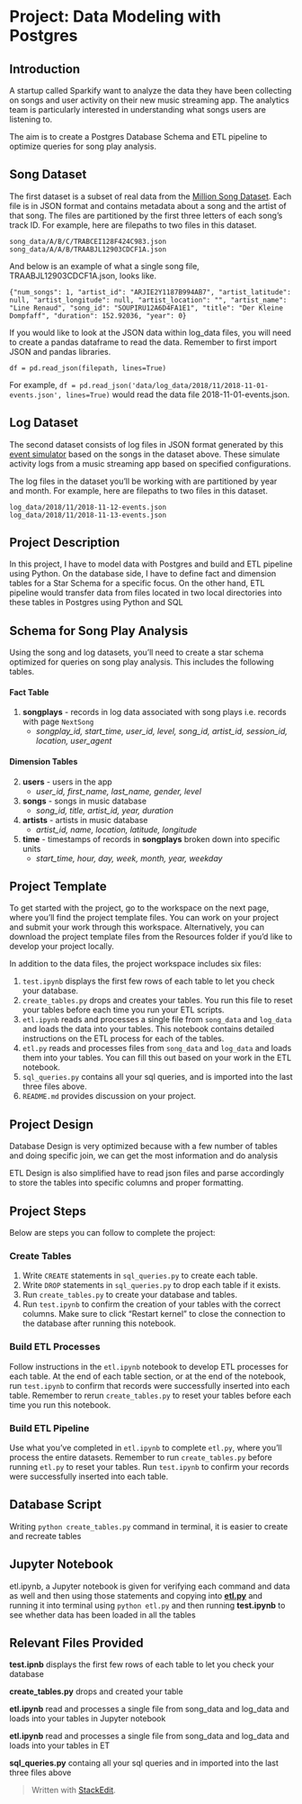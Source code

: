 
<h1 id="project-data-modeling-with-postgres">Project: Data Modeling with Postgres</h1>
<h2 id="introduction">Introduction</h2>
<p>A startup called Sparkify want to analyze the data they have been collecting on songs and user activity on their new music streaming app. The analytics team is particularly interested in understanding what songs users are listening to.</p>
<p>The aim is to create a Postgres Database Schema and ETL pipeline to optimize queries for song play analysis.</p>
<h2 id="song-dataset">Song Dataset</h2>
<p>The first dataset is a subset of real data from the  <a href="https://labrosa.ee.columbia.edu/millionsong/">Million Song Dataset</a>. Each file is in JSON format and contains metadata about a song and the artist of that song. The files are partitioned by the first three letters of each song’s track ID. For example, here are filepaths to two files in this dataset.</p>
<pre><code>song_data/A/B/C/TRABCEI128F424C983.json
song_data/A/A/B/TRAABJL12903CDCF1A.json
</code></pre>
<p>And below is an example of what a single song file, TRAABJL12903CDCF1A.json, looks like.</p>
<pre><code>{"num_songs": 1, "artist_id": "ARJIE2Y1187B994AB7", "artist_latitude": null, "artist_longitude": null, "artist_location": "", "artist_name": "Line Renaud", "song_id": "SOUPIRU12A6D4FA1E1", "title": "Der Kleine Dompfaff", "duration": 152.92036, "year": 0}
</code></pre>
<p>If you would like to look at the JSON data within log_data files, you will need to create a pandas dataframe to read the data. Remember to first import JSON and pandas libraries.</p>
<p><code>df = pd.read_json(filepath, lines=True)</code></p>
<p>For example,  <code>df = pd.read_json('data/log_data/2018/11/2018-11-01-events.json', lines=True)</code>  would read the data file 2018-11-01-events.json.</p>
<h2 id="log-dataset">Log Dataset</h2>
<p>The second dataset consists of log files in JSON format generated by this  <a href="https://github.com/Interana/eventsim">event simulator</a>  based on the songs in the dataset above. These simulate activity logs from a music streaming app based on specified configurations.</p>
<p>The log files in the dataset you’ll be working with are partitioned by year and month. For example, here are filepaths to two files in this dataset.</p>
<pre><code>log_data/2018/11/2018-11-12-events.json
log_data/2018/11/2018-11-13-events.json
</code></pre>
<h2 id="project-description">Project Description</h2>
<p>In this project, I have to model data with Postgres and build and ETL pipeline using Python. On the database side, I have to define fact and dimension tables for a Star Schema for a specific focus. On the other hand, ETL pipeline would transfer data from files located in two local directories into these tables in Postgres using Python and SQL</p>
<h2 id="schema-for-song-play-analysis">Schema for Song Play Analysis</h2>
<p>Using the song and log datasets, you’ll need to create a star schema optimized for queries on song play analysis. This includes the following tables.</p>
<h4 id="fact-table">Fact Table</h4>
<ol>
<li><strong>songplays</strong>  - records in log data associated with song plays i.e. records with page  <code>NextSong</code>
<ul>
<li><em>songplay_id, start_time, user_id, level, song_id, artist_id, session_id, location, user_agent</em></li>
</ul>
</li>
</ol>
<h4 id="dimension-tables">Dimension Tables</h4>
<ol start="2">
<li><strong>users</strong>  - users in the app
<ul>
<li><em>user_id, first_name, last_name, gender, level</em></li>
</ul>
</li>
<li><strong>songs</strong>  - songs in music database
<ul>
<li><em>song_id, title, artist_id, year, duration</em></li>
</ul>
</li>
<li><strong>artists</strong>  - artists in music database
<ul>
<li><em>artist_id, name, location, latitude, longitude</em></li>
</ul>
</li>
<li><strong>time</strong>  - timestamps of records in  <strong>songplays</strong>  broken down into specific units
<ul>
<li><em>start_time, hour, day, week, month, year, weekday</em></li>
</ul>
</li>
</ol>
<h2 id="project-template">Project Template</h2>
<p>To get started with the project, go to the workspace on the next page, where you’ll find the project template files. You can work on your project and submit your work through this workspace. Alternatively, you can download the project template files from the Resources folder if you’d like to develop your project locally.</p>
<p>In addition to the data files, the project workspace includes six files:</p>
<ol>
<li><code>test.ipynb</code>  displays the first few rows of each table to let you check your database.</li>
<li><code>create_tables.py</code>  drops and creates your tables. You run this file to reset your tables before each time you run your ETL scripts.</li>
<li><code>etl.ipynb</code>  reads and processes a single file from  <code>song_data</code>  and  <code>log_data</code>  and loads the data into your tables. This notebook contains detailed instructions on the ETL process for each of the tables.</li>
<li><code>etl.py</code>  reads and processes files from  <code>song_data</code>  and  <code>log_data</code>  and loads them into your tables. You can fill this out based on your work in the ETL notebook.</li>
<li><code>sql_queries.py</code>  contains all your sql queries, and is imported into the last three files above.</li>
<li><code>README.md</code>  provides discussion on your project.</li>
</ol>
<h2 id="project-design">Project Design</h2>
<p>Database Design is very optimized because with a few number of tables and doing specific join, we can get the most information and do analysis</p>
<p>ETL Design is also simplified have to read json files and parse accordingly to store the tables into specific columns and proper formatting.</p>
<h2 id="project-steps">Project Steps</h2>
<p>Below are steps you can follow to complete the project:</p>
<h3 id="create-tables">Create Tables</h3>
<ol>
<li>Write  <code>CREATE</code>  statements in  <code>sql_queries.py</code>  to create each table.</li>
<li>Write  <code>DROP</code>  statements in  <code>sql_queries.py</code>  to drop each table if it exists.</li>
<li>Run  <code>create_tables.py</code>  to create your database and tables.</li>
<li>Run  <code>test.ipynb</code>  to confirm the creation of your tables with the correct columns. Make sure to click “Restart kernel” to close the connection to the database after running this notebook.</li>
</ol>
<h3 id="build-etl-processes">Build ETL Processes</h3>
<p>Follow instructions in the  <code>etl.ipynb</code>  notebook to develop ETL processes for each table. At the end of each table section, or at the end of the notebook, run  <code>test.ipynb</code>  to confirm that records were successfully inserted into each table. Remember to rerun  <code>create_tables.py</code>  to reset your tables before each time you run this notebook.</p>
<h3 id="build-etl-pipeline">Build ETL Pipeline</h3>
<p>Use what you’ve completed in  <code>etl.ipynb</code>  to complete  <code>etl.py</code>, where you’ll process the entire datasets. Remember to run  <code>create_tables.py</code>  before running  <code>etl.py</code>  to reset your tables. Run  <code>test.ipynb</code>  to confirm your records were successfully inserted into each table.</p>
<h2 id="database-script">Database Script</h2>
<p>Writing <code>python create_tables.py</code> command in terminal, it is easier to create and recreate tables</p>
<h2 id="jupyter-notebook">Jupyter Notebook</h2>
<p>etl.ipynb, a Jupyter notebook is given for verifying each command and data as well and then using those statements and copying into <strong><a href="http://etl.py">etl.py</a></strong> and running it into terminal using <code>python etl.py</code> and then running <strong>test.ipynb</strong> to see whether data has been loaded in all the tables</p>
<h2 id="relevant-files-provided">Relevant Files Provided</h2>
<p><strong>test.ipnb</strong> displays the first few rows of each table to let you check your database</p>
<p><strong>create_tables.py</strong> drops and created your table</p>
<p><strong>etl.ipynb</strong> read and processes a single file from song_data and log_data and loads into your tables in Jupyter notebook</p>
<p><strong>etl.ipynb</strong> read and processes a single file from song_data and log_data and loads into your tables in ET</p>
<p><strong>sql_queries.py</strong> containg all your sql queries and in imported into the last three files above</p>
<blockquote>
<p>Written with <a href="https://stackedit.io/">StackEdit</a>.</p>
</blockquote>

